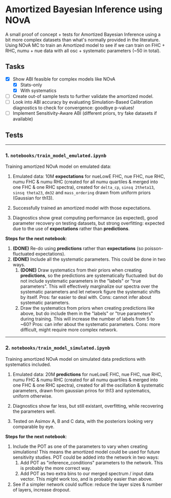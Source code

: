 # Amortized Bayesian Inference using NOvA

A small proof of concept + tests for Amortized Bayesian Inference using a bit more complex datasets than what's normally provided in the literature.
Using NOvA MC to train an Amortized model to see if we can train on FHC + RHC, numu + nue data with all osc + systematic parameters (~50 in total).

## Tasks

- [x] Show ABI feasible for complex models like NOvA
  - [x] Stats-only
  - [x] With systematics
- [ ] Create out-of sample tests to further validate the amortized model.
- [ ] Look into ABI accuracy by evaluating Simulation-Based Calibration diagnostics to check for convergence: goodbye p-values!
- [ ] Implement Sensitivity-Aware ABI (different priors, try fake datasets if available)

## Tests

---

### 1. `notebooks/train_model_emulated.ipynb`

Training amortized NOvA model on emulated data:

1. Emulated data: 10M **expectations** for nueLowE FHC, nue FHC, nue RHC, numu FHC & numu RHC (created for all numu quartiles & merged into one FHC & one RHC spectra), created for `delta_cp`, `sinsq 2theta13`, `sinsq theta23`, `dm32` and `mass_ordering` drawn from uniform priors (Gaussian for th13).

2. Successfully trained an amortized model with those expectations.
3. Diagnostics show great computing performance (as expected), good parameter recovery on testing datasets, but strong overfitting: expected due to the use of **expectations** rather than **predictions**.

**Steps for the next notebook**:

1. **(DONE)** Re-do using **predictions** rather than **expectations** (so poisson-fluctuated expectations).
2. **(DONE)** Include all the systematic parameters. This could be done in two ways.
    1. **(DONE)** Draw systematics from their priors when creating **predictions**, so the predictions are systematically fluctuated: but do not include systematic parameters in the "labels" or "true parameters". This will effectively marginalize our spectra over the systematic parameters and let network figure the systematic shifts by itself. Pros: far easier to deal with. Cons: cannot infer about systematic parameters.
    2. Draw the systematics from priors when creating predictions like above, but do include them in the "labels" or "true parameters" during training. This will increase the number of labels from 5 to ~60? Pros: can infer about the systematic parameters. Cons: more difficult, might require more complex network.

---

### 2. `notebooks/train_model_simulated.ipynb`

Training amortized NOvA model on simulated data predictions with systematics included.

1. Emulated data: 20M **predictions** for nueLowE FHC, nue FHC, nue RHC, numu FHC & numu RHC (created for all numu quartiles & merged into one FHC & one RHC spectra), created for all the oscillation & systematic parameters, drawn from gaussian priros for th13 and systematics, uniform otherwise.

2. Diagnostics show far less, but still existant, overfitting, while recovering the parameters well.

3. Tested on Asimov A, B and C data, with the posteriors looking very comparable by eye.

**Steps for the next notebook**:

1. Include the POT as one of the parameters to vary when creating simulations! This means the amortized model could be used for future sensitivity studies. POT could be added into the network in two ways:
    1. Add POT as "inference_conditions" parameters to the network. This is probably the more correct way.
    2. Add POT as two extra bins to our merged spectrum / input data vector. This *might* work too, and is probably easier than above.
1. See if a simpler network could suffice: reduce the layer sizes & number of layers, increase dropout.